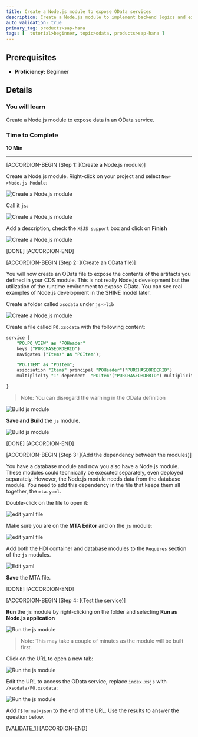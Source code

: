 ```yaml
---
title: Create a Node.js module to expose OData services
description: Create a Node.js module to implement backend logics and expose OData services
auto_validation: true
primary_tag: products>sap-hana
tags: [  tutorial>beginner, topic>odata, products>sap-hana ]
---
```


## Prerequisites
 - **Proficiency:** Beginner

## Details
### You will learn  
Create a Node.js module to expose data in an OData service.

### Time to Complete
**10 Min**

---

[ACCORDION-BEGIN [Step 1: ](Create a Node.js module)]

Create a Node.js module. Right-click on your project and select `New->Node.js Module`:

![Create a Node.js module](1.png)

Call it `js`:

![Create a Node.js module](2.png)

Add a description, check the `XSJS support` box and click on **Finish**

![Create a Node.js module](3.png)

[DONE]
[ACCORDION-END]

[ACCORDION-BEGIN [Step 2: ](Create an OData file)]

You will now create an OData file to expose the contents of the artifacts you defined in your CDS module. This is not really Node.js development but the utilization of the runtime environment to expose OData. You can see real examples of Node.js development in the SHINE model later.

Create a folder called `xsodata` under `js->lib`

![Create a Node.js module](4_1.png)

Create a file called `PO.xsodata` with the following content:

```sql
service {
	"PO.PO_VIEW" as "POHeader"
	keys ("PURCHASEORDERID")
	navigates ("Items" as "POItem");

	"PO.ITEM" as "POItem";
	association "Items" principal "POHeader"("PURCHASEORDERID")
	multiplicity "1" dependent  "POItem"("PURCHASEORDERID") multiplicity "*";

}
```

>Note: You can disregard the warning in the OData definition

![Build js module](error.png)

**Save and Build** the `js` module.

![Build js module](10.png)

[DONE]
[ACCORDION-END]

[ACCORDION-BEGIN [Step 3: ](Add the dependency between the modules)]

You have a database module and now you also have a Node.js module. These modules could technically be executed separately, even deployed separately. However, the Node.js module needs data from the database module. You need to add this dependency in the file that keeps them all together, the `mta.yaml`.

Double-click on the file to open it:

![edit yaml file](11.png)

Make sure you are on the **MTA Editor** and on the `js` module:

![edit yaml file](12.png)

Add both the HDI container and database modules to the `Requires` section of the `js` modules.

![Edit yaml](7.png)

**Save** the MTA file.

[DONE]
[ACCORDION-END]


[ACCORDION-BEGIN [Step 4: ](Test the service)]

**Run** the `js` module by right-clicking on the folder and selecting **Run as Node.js application**

![Run the js module](13.png)

>Note: This may take a couple of minutes as the module will be built first.

Click on the URL to open a new tab:

![Run the js module](8.png)

Edit the URL to access the OData service, replace `index.xsjs` with `/xsodata/PO.xsodata`:

![Run the js module](9.png)

Add `?$format=json` to the end of the URL. Use the results to answer the question below.

[VALIDATE_1]
[ACCORDION-END]
